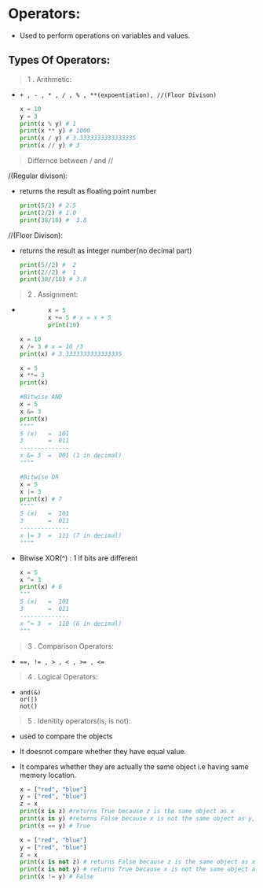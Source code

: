 # Operators:

- Used to perform operations on variables and values.

## Types Of Operators:

> 1 . Arithmetic:

- ```
  + , - , * , / , % , **(expoentiation), //(Floor Divison)
  ```
  ```py
  x = 10
  y = 3
  print(x % y) # 1
  print(x ** y) # 1000
  print(x / y) # 3.3333333333333335
  print(x // y) # 3
  ```

> Differnce between / and //

/(Regular divison):

- returns the result as floating point number

  ```py
  print(5/2) # 2.5
  print(2/2) # 1.0
  print(38/10) #  3.8
  ```

//(Floor Divison):

- returns the result as integer number(no decimal part)

  ```py
  print(5//2) #  2
  print(2//2) #  1
  print(38//10) # 3.8
  ```

> 2 . Assignment:

- ```py
          x = 5
          x += 5 # x = x + 5
          print(10)
  ```

  ```py
  x = 10
  x /= 3 # x = 10 /3
  print(x) # 3.3333333333333335
  ```

  ```py
  x = 5
  x **= 3
  print(x)
  ```

  ```py
  #Bitwise AND
  x = 5
  x &= 3
  print(x)
  """"
  5 (x)   =  101
  3       =  011
  --------------
  x &= 3  =  001 (1 in decimal)
  """"
  ```

  ```py
  #Bitwise OR
  x = 5
  x |= 3
  print(x) # 7
  """"
  5 (x)   =  101
  3       =  011
  --------------
  x |= 3  =  111 (7 in decimal)
  """"
  ```

- Bitwise XOR(^) : 1 if bits are different

  ```py
  x = 5
  x ^= 3
  print(x) # 6
  """
  5 (x)   =  101
  3       =  011
  --------------
  x ^= 3  =  110 (6 in decimal)
  """
  ```

> 3 . Comparison Operators:

- ```
  ==, != , > , < , >= , <=
  ```

> 4 . Logical Operators:

- ```
  and(&)
  or(|)
  not()
  ```

> 5 . Idenitity operators(is, is not):

- used to compare the objects
- It doesnot compare whether they have equal value.
- It compares whether they are actually the same object i.e having same memory location.

  ```py
  x = ["red", "blue"]
  y = ["red", "blue"]
  z = x
  print(x is z) #returns True because z is the same object as x
  print(x is y) #returns False because x is not the same object as y, even if they have the same content
  print(x == y) # True
  ```

  ```py
  x = ["red", "blue"]
  y = ["red", "blue"]
  z = x
  print(x is not z) # returns False because z is the same object as x
  print(x is not y) # returns True because x is not the same object as y, even if they have the same content
  print(x != y) # False
  ```
